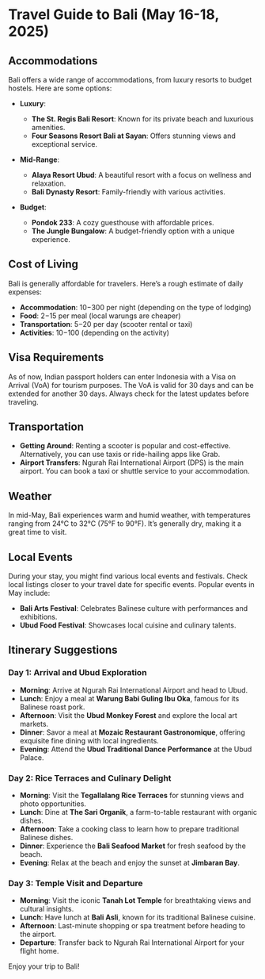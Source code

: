 # Travel Guide to Bali (May 16-18, 2025)

## Accommodations
Bali offers a wide range of accommodations, from luxury resorts to budget hostels. Here are some options:

- **Luxury**: 
  - **The St. Regis Bali Resort**: Known for its private beach and luxurious amenities.
  - **Four Seasons Resort Bali at Sayan**: Offers stunning views and exceptional service.

- **Mid-Range**:
  - **Alaya Resort Ubud**: A beautiful resort with a focus on wellness and relaxation.
  - **Bali Dynasty Resort**: Family-friendly with various activities.

- **Budget**:
  - **Pondok 233**: A cozy guesthouse with affordable prices.
  - **The Jungle Bungalow**: A budget-friendly option with a unique experience.

## Cost of Living
Bali is generally affordable for travelers. Here’s a rough estimate of daily expenses:

- **Accommodation**: $10-$300 per night (depending on the type of lodging)
- **Food**: $2-$15 per meal (local warungs are cheaper)
- **Transportation**: $5-$20 per day (scooter rental or taxi)
- **Activities**: $10-$100 (depending on the activity)

## Visa Requirements
As of now, Indian passport holders can enter Indonesia with a Visa on Arrival (VoA) for tourism purposes. The VoA is valid for 30 days and can be extended for another 30 days. Always check for the latest updates before traveling.

## Transportation
- **Getting Around**: Renting a scooter is popular and cost-effective. Alternatively, you can use taxis or ride-hailing apps like Grab.
- **Airport Transfers**: Ngurah Rai International Airport (DPS) is the main airport. You can book a taxi or shuttle service to your accommodation.

## Weather
In mid-May, Bali experiences warm and humid weather, with temperatures ranging from 24°C to 32°C (75°F to 90°F). It’s generally dry, making it a great time to visit.

## Local Events
During your stay, you might find various local events and festivals. Check local listings closer to your travel date for specific events. Popular events in May include:

- **Bali Arts Festival**: Celebrates Balinese culture with performances and exhibitions.
- **Ubud Food Festival**: Showcases local cuisine and culinary talents.

## Itinerary Suggestions

### Day 1: Arrival and Ubud Exploration
- **Morning**: Arrive at Ngurah Rai International Airport and head to Ubud.
- **Lunch**: Enjoy a meal at **Warung Babi Guling Ibu Oka**, famous for its Balinese roast pork.
- **Afternoon**: Visit the **Ubud Monkey Forest** and explore the local art markets.
- **Dinner**: Savor a meal at **Mozaic Restaurant Gastronomique**, offering exquisite fine dining with local ingredients.
- **Evening**: Attend the **Ubud Traditional Dance Performance** at the Ubud Palace.

### Day 2: Rice Terraces and Culinary Delight
- **Morning**: Visit the **Tegallalang Rice Terraces** for stunning views and photo opportunities.
- **Lunch**: Dine at **The Sari Organik**, a farm-to-table restaurant with organic dishes.
- **Afternoon**: Take a cooking class to learn how to prepare traditional Balinese dishes.
- **Dinner**: Experience the **Bali Seafood Market** for fresh seafood by the beach.
- **Evening**: Relax at the beach and enjoy the sunset at **Jimbaran Bay**.

### Day 3: Temple Visit and Departure
- **Morning**: Visit the iconic **Tanah Lot Temple** for breathtaking views and cultural insights.
- **Lunch**: Have lunch at **Bali Asli**, known for its traditional Balinese cuisine.
- **Afternoon**: Last-minute shopping or spa treatment before heading to the airport.
- **Departure**: Transfer back to Ngurah Rai International Airport for your flight home.

Enjoy your trip to Bali!